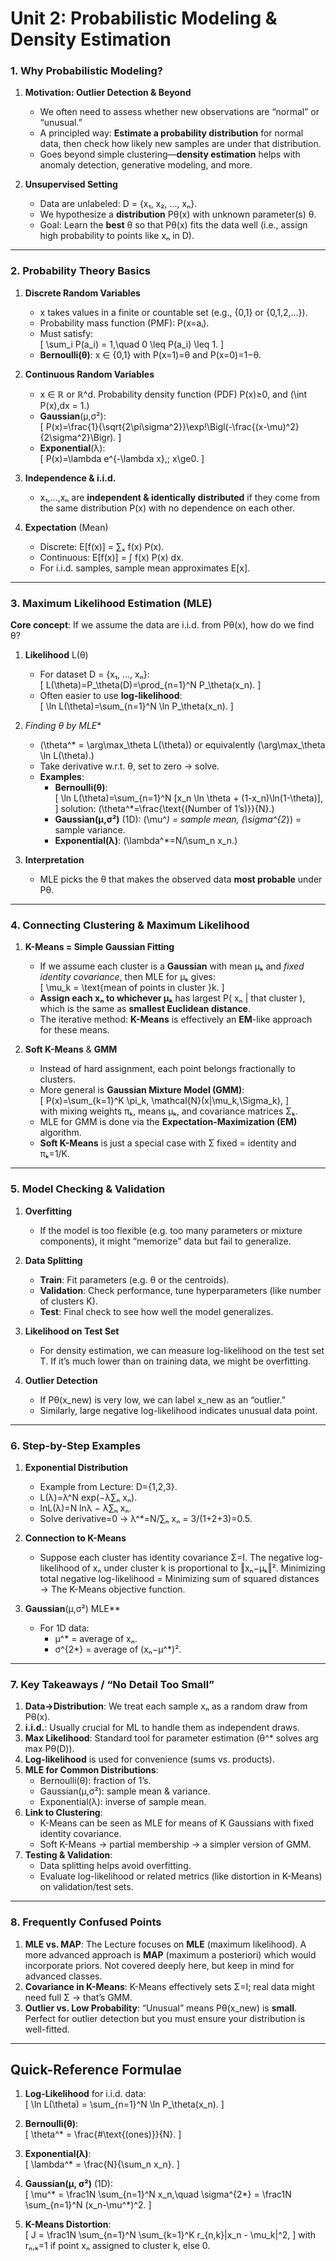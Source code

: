 # Unit 2: Probabilistic Modeling & Density Estimation

### 1. Why Probabilistic Modeling?

1. **Motivation: Outlier Detection & Beyond**  
   - We often need to assess whether new observations are “normal” or “unusual.”  
   - A principled way: **Estimate a probability distribution** for normal data, then check how likely new samples are under that distribution.  
   - Goes beyond simple clustering—**density estimation** helps with anomaly detection, generative modeling, and more.

2. **Unsupervised Setting**  
   - Data are unlabeled: D = {x₁, x₂, …, xₙ}.  
   - We hypothesize a **distribution** Pθ(x) with unknown parameter(s) θ.  
   - Goal: Learn the **best** θ so that Pθ(x) fits the data well (i.e., assign high probability to points like xₙ in D).

---

### 2. Probability Theory Basics

1. **Discrete Random Variables**  
   - x takes values in a finite or countable set (e.g., {0,1} or {0,1,2,…}).  
   - Probability mass function (PMF): P(x=aᵢ).  
   - Must satisfy:  
     \[
       \sum_i P(a_i) = 1,\quad 0 \leq P(a_i) \leq 1.
     \]
   - **Bernoulli(θ)**: x ∈ {0,1} with P(x=1)=θ and P(x=0)=1−θ.

2. **Continuous Random Variables**  
   - x ∈ ℝ or ℝ^d. Probability density function (PDF) P(x)≥0, and \(\int P(x)\,dx = 1.\)  
   - **Gaussian**(μ,σ²):  
     \[
       P(x)=\frac{1}{\sqrt{2\pi\sigma^2}}\exp\!\Bigl(-\frac{(x-\mu)^2}{2\sigma^2}\Bigr).
     \]
   - **Exponential**(λ):  
     \[
       P(x)=\lambda e^{-\lambda x},\; x\ge0.
     \]

3. **Independence & i.i.d.**  
   - x₁,…,xₙ are **independent & identically distributed** if they come from the same distribution P(x) with no dependence on each other.

4. **Expectation** (Mean)  
   - Discrete: E[f(x)] = ∑ₓ f(x) P(x).  
   - Continuous: E[f(x)] = ∫ f(x) P(x) dx.  
   - For i.i.d. samples, sample mean approximates E[x].

---

### 3. Maximum Likelihood Estimation (MLE)

**Core concept**: If we assume the data are i.i.d. from Pθ(x), how do we find θ?

1. **Likelihood** L(θ)  
   - For dataset D = {x₁, …, xₙ}:  
     \[
       L(\theta)=P_\theta(D)=\prod_{n=1}^N P_\theta(x_n).
     \]
   - Often easier to use **log-likelihood**:  
     \[
       \ln L(\theta)=\sum_{n=1}^N \ln P_\theta(x_n).
     \]

2. **Finding θ* by MLE**  
   - \(\theta^* = \arg\max_\theta L(\theta)\) or equivalently \(\arg\max_\theta \ln L(\theta).\)  
   - Take derivative w.r.t. θ, set to zero → solve.  
   - **Examples**:  
     - **Bernoulli(θ)**:  
       \[
         \ln L(\theta)=\sum_{n=1}^N [x_n \ln \theta + (1-x_n)\ln(1-\theta)],
       \]
       solution: \(\theta^*=\frac{\text{(Number of 1’s)}}{N}.\)  
     - **Gaussian(μ,σ²)** (1D): \(\mu^*\) = sample mean, \(\sigma^{2*}\) = sample variance.  
     - **Exponential(λ)**: \(\lambda^*=N/\sum_n x_n.\)

3. **Interpretation**  
   - MLE picks the θ that makes the observed data **most probable** under Pθ.

---

### 4. Connecting Clustering & Maximum Likelihood

1. **K-Means = Simple Gaussian Fitting**  
   - If we assume each cluster is a **Gaussian** with mean μₖ and *fixed identity covariance*, then MLE for μₖ gives:  
     \[
       \mu_k = \text{mean of points in cluster }k.
     \]
   - **Assign each xₙ to whichever μₖ** has largest P( xₙ | that cluster ), which is the same as **smallest Euclidean distance**.  
   - The iterative method: **K-Means** is effectively an **EM**-like approach for these means.

2. **Soft K-Means** & **GMM**  
   - Instead of hard assignment, each point belongs fractionally to clusters.  
   - More general is **Gaussian Mixture Model (GMM)**:  
     \[
       P(x)=\sum_{k=1}^K \pi_k\, \mathcal{N}(x|\mu_k,\Sigma_k),
     \]  
     with mixing weights πₖ, means μₖ, and covariance matrices Σₖ.  
   - MLE for GMM is done via the **Expectation-Maximization (EM)** algorithm.  
   - **Soft K-Means** is just a special case with Σ fixed = identity and πₖ=1/K.

---

### 5. Model Checking & Validation

1. **Overfitting**  
   - If the model is too flexible (e.g. too many parameters or mixture components), it might “memorize” data but fail to generalize.

2. **Data Splitting**  
   - **Train**: Fit parameters (e.g. θ or the centroids).  
   - **Validation**: Check performance, tune hyperparameters (like number of clusters K).  
   - **Test**: Final check to see how well the model generalizes.

3. **Likelihood on Test Set**  
   - For density estimation, we can measure log-likelihood on the test set T. If it’s much lower than on training data, we might be overfitting.

4. **Outlier Detection**  
   - If Pθ(x_new) is very low, we can label x_new as an “outlier.”  
   - Similarly, large negative log-likelihood indicates unusual data point.

---

### 6. Step-by-Step Examples

1. **Exponential Distribution**  
   - Example from Lecture: D={1,2,3}.  
   - L(λ)=λ^N exp(−λ∑ₙ xₙ).  
   - lnL(λ)=N lnλ − λ∑ₙ xₙ.  
   - Solve derivative=0 → λ^*=N/∑ₙ xₙ = 3/(1+2+3)=0.5.

2. **Connection to K-Means**  
   - Suppose each cluster has identity covariance Σ=I. The negative log-likelihood of xₙ under cluster k is proportional to ‖xₙ−μₖ‖². Minimizing total negative log-likelihood = Minimizing sum of squared distances → The K-Means objective function.

3. **Gaussian**(μ,σ²) MLE**  
   - For 1D data:  
     - μ^* = average of xₙ.  
     - σ^{2*} = average of (xₙ−μ^*)².

---

### 7. Key Takeaways / “No Detail Too Small”

1. **Data→Distribution**: We treat each sample xₙ as a random draw from Pθ(x).  
2. **i.i.d.**: Usually crucial for ML to handle them as independent draws.  
3. **Max Likelihood**: Standard tool for parameter estimation (θ^* solves arg max Pθ(D)).  
4. **Log-likelihood** is used for convenience (sums vs. products).  
5. **MLE for Common Distributions**:  
   - Bernoulli(θ): fraction of 1’s.  
   - Gaussian(μ,σ²): sample mean & variance.  
   - Exponential(λ): inverse of sample mean.  
6. **Link to Clustering**:  
   - K-Means can be seen as MLE for means of K Gaussians with fixed identity covariance.  
   - Soft K-Means → partial membership → a simpler version of GMM.  
7. **Testing & Validation**:  
   - Data splitting helps avoid overfitting.  
   - Evaluate log-likelihood or related metrics (like distortion in K-Means) on validation/test sets.

---

### 8. Frequently Confused Points

1. **MLE vs. MAP**: The Lecture focuses on **MLE** (maximum likelihood). A more advanced approach is **MAP** (maximum a posteriori) which would incorporate priors. Not covered deeply here, but keep in mind for advanced classes.  
2. **Covariance in K-Means**: K-Means effectively sets Σ=I; real data might need full Σ → that’s GMM.  
3. **Outlier vs. Low Probability**: “Unusual” means Pθ(x_new) is **small**. Perfect for outlier detection but you must ensure your distribution is well-fitted.

---

## Quick-Reference Formulae

1. **Log-Likelihood** for i.i.d. data:  
   \[
     \ln L(\theta) = \sum_{n=1}^N \ln P_\theta(x_n).
   \]

2. **Bernoulli(θ)**:  
   \[
     \theta^* = \frac{\#\text{(ones)}}{N}.
   \]

3. **Exponential(λ)**:  
   \[
     \lambda^* = \frac{N}{\sum_n x_n}.
   \]

4. **Gaussian(μ, σ²)** (1D):  
   \[
     \mu^* = \frac1N \sum_{n=1}^N x_n,\quad
     \sigma^{2*} = \frac1N \sum_{n=1}^N (x_n-\mu^*)^2.
   \]

5. **K-Means Distortion**:  
   \[
     J = \frac1N \sum_{n=1}^N \sum_{k=1}^K r_{n,k}\|x_n - \mu_k\|^2,
   \]
   with rₙ,ₖ=1 if point xₙ assigned to cluster k, else 0.